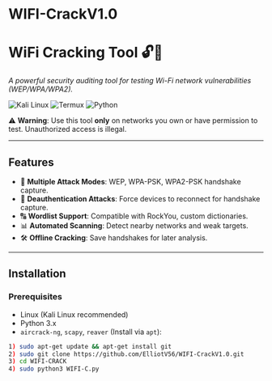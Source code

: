 # WIFI-CrackV1.0
# WiFi Cracking Tool 🔓📡  
*A powerful security auditing tool for testing Wi-Fi network vulnerabilities (WEP/WPA/WPA2).*  

![Kali Linux](https://img.shields.io/badge/Kali_Linux-557C94?style=for-the-badge&logo=kali-linux&logoColor=white)
![Termux](https://img.shields.io/badge/Termux-000000?style=for-the-badge&logo=termux&logoColor=white)
![Python](https://img.shields.io/badge/Python-3.x-blue)  

⚠ **Warning**: Use this tool **only** on networks you own or have permission to test. Unauthorized access is illegal.  

---

## Features  
- 🎯 **Multiple Attack Modes**: WEP, WPA-PSK, WPA2-PSK handshake capture.  
- 📡 **Deauthentication Attacks**: Force devices to reconnect for handshake capture.  
- 🔠 **Wordlist Support**: Compatible with RockYou, custom dictionaries.  
- 📊 **Automated Scanning**: Detect nearby networks and weak targets.  
- 🛠 **Offline Cracking**: Save handshakes for later analysis.  

---

## Installation  
### Prerequisites  
- Linux (Kali Linux recommended)  
- Python 3.x  
- `aircrack-ng`, `scapy`, `reaver` (Install via `apt`):  

```bash
1) sudo apt-get update && apt-get install git
2) sudo git clone https://github.com/ElliotV56/WIFI-CrackV1.0.git
3) cd WIFI-CRACK
4) sudo python3 WIFI-C.py
